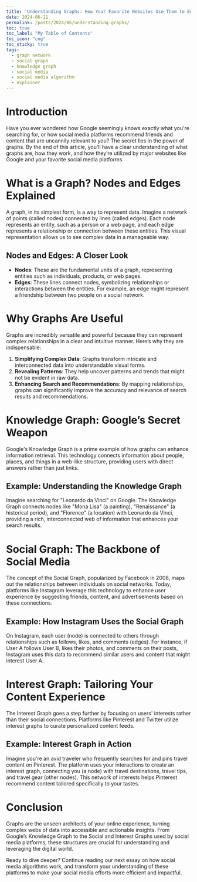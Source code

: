 ```yaml
---
title: 'Understanding Graphs: How Your Favorite Websites Use Them to Enhance Your Experience'
date: 2024-06-11
permalink: /posts/2024/06/understanding-graphs/
toc: true
toc_label: "My Table of Contents"
toc_icon: "cog"
toc_sticky: true
tags:
  - graph network
  - social graph
  - knowledge graph
  - social media
  - social media algorithm
  - explainer
---
```


# Introduction

Have you ever wondered how Google seemingly knows exactly what you're searching for, or how social media platforms recommend friends and content that are uncannily relevant to you? The secret lies in the power of graphs. By the end of this article, you’ll have a clear understanding of what graphs are, how they work, and how they’re utilized by major websites like Google and your favorite social media platforms.

# What is a Graph? Nodes and Edges Explained

A graph, in its simplest form, is a way to represent data. Imagine a network of points (called nodes) connected by lines (called edges). Each node represents an entity, such as a person or a web page, and each edge represents a relationship or connection between these entities. This visual representation allows us to see complex data in a manageable way.

## Nodes and Edges: A Closer Look
- **Nodes**: These are the fundamental units of a graph, representing entities such as individuals, products, or web pages.
- **Edges**: These lines connect nodes, symbolizing relationships or interactions between the entities. For example, an edge might represent a friendship between two people on a social network.

# Why Graphs Are Useful

Graphs are incredibly versatile and powerful because they can represent complex relationships in a clear and intuitive manner. Here’s why they are indispensable:

1. **Simplifying Complex Data**: Graphs transform intricate and interconnected data into understandable visual forms.
2. **Revealing Patterns**: They help uncover patterns and trends that might not be evident in raw data.
3. **Enhancing Search and Recommendations**: By mapping relationships, graphs can significantly improve the accuracy and relevance of search results and recommendations.

# Knowledge Graph: Google’s Secret Weapon

Google's Knowledge Graph is a prime example of how graphs can enhance information retrieval. This technology connects information about people, places, and things in a web-like structure, providing users with direct answers rather than just links.

## Example: Understanding the Knowledge Graph
Imagine searching for "Leonardo da Vinci" on Google. The Knowledge Graph connects nodes like "Mona Lisa" (a painting), "Renaissance" (a historical period), and "Florence" (a location) with Leonardo da Vinci, providing a rich, interconnected web of information that enhances your search results.

# Social Graph: The Backbone of Social Media

The concept of the Social Graph, popularized by Facebook in 2008, maps out the relationships between individuals on social networks. Today, platforms like Instagram leverage this technology to enhance user experience by suggesting friends, content, and advertisements based on these connections.

## Example: How Instagram Uses the Social Graph
On Instagram, each user (node) is connected to others through relationships such as follows, likes, and comments (edges). For instance, if User A follows User B, likes their photos, and comments on their posts, Instagram uses this data to recommend similar users and content that might interest User A.

# Interest Graph: Tailoring Your Content Experience

The Interest Graph goes a step further by focusing on users' interests rather than their social connections. Platforms like Pinterest and Twitter utilize interest graphs to curate personalized content feeds.

## Example: Interest Graph in Action
Imagine you're an avid traveler who frequently searches for and pins travel content on Pinterest. The platform uses your interactions to create an interest graph, connecting you (a node) with travel destinations, travel tips, and travel gear (other nodes). This network of interests helps Pinterest recommend content tailored specifically to your tastes.

# Conclusion

Graphs are the unseen architects of your online experience, turning complex webs of data into accessible and actionable insights. From Google’s Knowledge Graph to the Social and Interest Graphs used by social media platforms, these structures are crucial for understanding and leveraging the digital world.

Ready to dive deeper? Continue reading our next essay on how social media algorithms work, and transform your understanding of these platforms to make your social media efforts more efficient and impactful.
